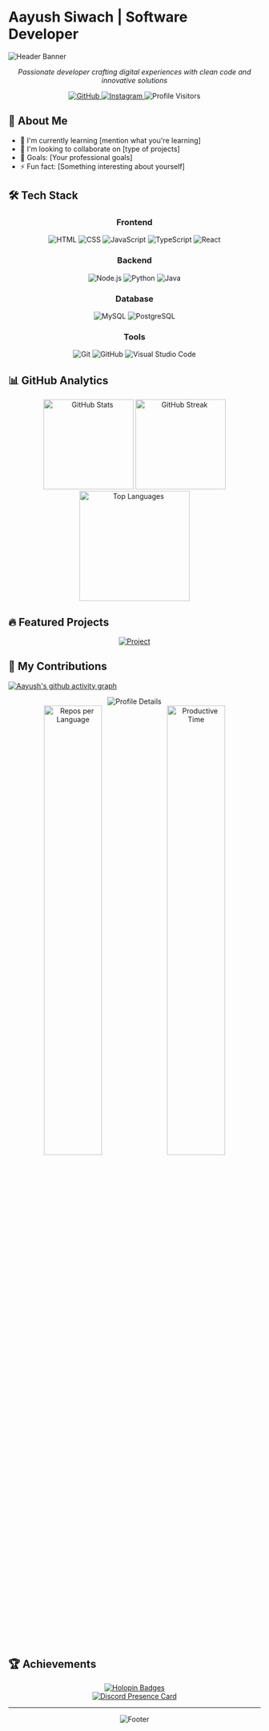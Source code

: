 # Aayush Siwach | Software Developer

![Header Banner](https://capsule-render.vercel.app/api?type=waving&color=gradient&customColorList=12&height=300&section=header&text=Hi%20there,%20I'm%20Aayush&fontSize=60&animation=fadeIn)

<div align="center">
  <p><em>Passionate developer crafting digital experiences with clean code and innovative solutions</em></p>
  
  <a href="https://github.com/aayushsiwa" target="_blank">
    <img src="https://img.shields.io/badge/GitHub-100000?style=for-the-badge&logo=github&logoColor=white" alt="GitHub">
  </a>
  <a href="https://instagram.com/siwaaayush7" target="_blank">
    <img src="https://img.shields.io/badge/Instagram-E4405F?style=for-the-badge&logo=instagram&logoColor=white" alt="Instagram">
  </a>
  <!-- Add your LinkedIn or other social links here -->

  <img src="https://enkahcw3aqjzlyp.m.pipedream.net/?key=gh-aayushsiwa&label=visitors&color=grey&style=flat" alt="Profile Visitors" />
</div>

## 💼 About Me

- 🌱 I'm currently learning [mention what you're learning]
- 👯 I'm looking to collaborate on [type of projects]
- 🎯 Goals: [Your professional goals]
- ⚡ Fun fact: [Something interesting about yourself]

## 🛠️ Tech Stack

<div align="center">
  <h3>Frontend</h3>
  <div>
    <img src="https://img.shields.io/badge/-HTML-05122A?style=flat&logo=HTML5" alt="HTML"/>
    <img src="https://img.shields.io/badge/-CSS-05122A?style=flat&logo=CSS3&logoColor=1572B6" alt="CSS"/>
    <img src="https://img.shields.io/badge/-JavaScript-05122A?style=flat&logo=javascript" alt="JavaScript"/>
    <img src="https://img.shields.io/badge/-TypeScript-05122A?style=flat&logo=typescript" alt="TypeScript"/>
    <img src="https://img.shields.io/badge/-React-05122A?style=flat&logo=react" alt="React"/>
    <!-- Add any additional frontend technologies -->
  </div>
  
  <h3>Backend</h3>
  <div>
    <img src="https://img.shields.io/badge/-Node.js-05122A?style=flat&logo=node.js" alt="Node.js"/>
    <img src="https://img.shields.io/badge/-Python-05122A?style=flat&logo=python" alt="Python"/>
    <img src="https://img.shields.io/badge/-Java-05122A?style=flat&logo=Java&logoColor=FFA518" alt="Java"/>
    <!-- Add any additional backend technologies -->
  </div>
  
  <h3>Database</h3>
  <div>
    <img src="https://img.shields.io/badge/-MySQL-05122A?style=flat&logo=MySQL" alt="MySQL"/>
    <img src="https://img.shields.io/badge/-PostgreSQL-05122A?style=flat&logo=PostgreSQL" alt="PostgreSQL"/>
    <!-- Add any additional database technologies -->
  </div>
  
  <h3>Tools</h3>
  <div>
    <img src="https://img.shields.io/badge/-Git-05122A?style=flat&logo=git" alt="Git"/>
    <img src="https://img.shields.io/badge/-GitHub-05122A?style=flat&logo=github" alt="GitHub"/>
    <img src="https://img.shields.io/badge/-Visual%20Studio%20Code-05122A?style=flat&logo=visual-studio-code&logoColor=007ACC" alt="Visual Studio Code"/>
    <!-- Add any additional tools -->
  </div>
</div>

## 📊 GitHub Analytics

<div align="center">
  <img src="https://github-readme-stats.vercel.app/api?username=aayushsiwa&show_icons=true&theme=tokyonight&hide_border=true" alt="GitHub Stats" height="180px"/>
  <img src="https://github-readme-streak-stats.herokuapp.com/?user=aayushsiwa&theme=tokyonight&hide_border=true" alt="GitHub Streak" height="180px"/>
</div>

<div align="center">
  <img src="https://github-readme-stats.vercel.app/api/top-langs/?username=aayushsiwa&theme=tokyonight&hide_border=true&layout=compact" alt="Top Languages" height="220px"/>
</div>

## 🔥 Featured Projects

<div align="center">
  <!-- Replace with your own projects and repositories -->
  <a href="https://github.com/aayushsiwa/project-name">
    <img src="https://github-readme-stats.vercel.app/api/pin/?username=aayushsiwa&repo=project-name&theme=tokyonight&hide_border=true" alt="Project" />
  </a>
  <!-- Add more projects as needed -->
</div>

## 📌 My Contributions

[![Aayush's github activity graph](https://github-readme-activity-graph.vercel.app/graph?username=aayushsiwa&theme=tokyo-night&hide_border=true)](https://github.com/aayushsiwa)

<div align="center">
  <img src="https://github-profile-summary-cards.vercel.app/api/cards/profile-details?username=aayushsiwa&theme=github_dark" alt="Profile Details"/>
</div>

<div align="center">
  <img src="https://github-profile-summary-cards.vercel.app/api/cards/repos-per-language?username=aayushsiwa&theme=github_dark" alt="Repos per Language" width="48%"/>
  <img src="https://github-profile-summary-cards.vercel.app/api/cards/productive-time?username=aayushsiwa&theme=github_dark&utcOffset=5" alt="Productive Time" width="48%"/>
</div>

## 🏆 Achievements

<div align="center">
  <!-- Keep your Holopin badges -->
  <a href="https://holopin.io/@aayushsiwa">
    <img src="https://holopin.me/aayushsiwa" alt="Holopin Badges"/>
  </a>
</div>

<div align="center">
  <!-- Keep your Discord presence card -->
  <a href="https://rpcrm.vercel.app" target="_blank" rel="nofollow">
    <img src="https://rpcrm.vercel.app/api/1189201131461672981?showDisplayName=false&animated=true&idleMessage=currently%20doing%20nothing" alt="Discord Presence Card"/>
  </a>
</div>

---

<div align="center">
  <img src="https://capsule-render.vercel.app/api?type=waving&color=gradient&customColorList=12&height=100&section=footer&text=Thanks%20for%20visiting!&fontSize=24&animation=fadeIn" alt="Footer"/>
</div>